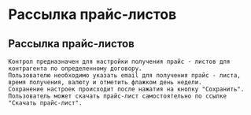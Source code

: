 ﻿---
description: 2.4.7
---
# Рассылка прайс-листов
## Рассылка прайс-листов
	Контрол предназначен для настройки получения прайс - листов для контрагента по определенному договору.
	Пользователю необходимо указать email для получения прайс - листа, время получения, валюту и отметить флажком день недели.
	Сохранение настроек происходит после нажатия на кнопку "Сохранить". 
	Пользователь может скачать прайс-лист самостоятельно по ссылке "Скачать прайс-лист".
	
